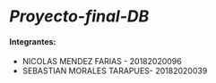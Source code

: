 # *Proyecto-final-DB*

#### Integrantes:
- NICOLAS MENDEZ FARIAS - 20182020096
- SEBASTIAN MORALES TARAPUES- 20182020039
